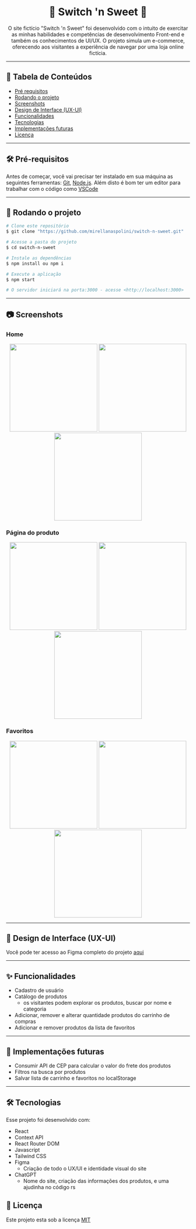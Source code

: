 <h1 align="center">🌸 Switch 'n Sweet 🌸</h1>

<p align="center">O site fictício "Switch 'n Sweet" foi desenvolvido com o intuito de exercitar as minhas habilidades e competências de desenvolvimento Front-end e também os conhecimentos de UI/UX. O projeto simula um e-commerce, oferecendo aos visitantes a experiência de navegar por uma loja online fictícia.</p>

<hr>

## :bookmark: Tabela de Conteúdos

-   [Pré requisitos](#hammer_and_wrench-pré-requisitos)
-   [Rodando o projeto](#game_die-rodando-o-projeto)
-   [Screenshots](#camera-screenshots)
-   [Design de Interface (UX-UI)](#art-design-de-interface-ux-ui)
-   [Funcionalidades](#sparkles-funcionalidades)
-   [Tecnologias](#hammer_and_wrench-tecnologias)
-   [Implementações futuras](#rocket-implementações-futuras)
-   [Licença](#page_with_curl-licença)

<hr>

## :hammer_and_wrench: Pré-requisitos

Antes de começar, você vai precisar ter instalado em sua máquina as seguintes ferramentas:
[Git](https://git-scm.com), [Node.js](https://nodejs.org/en/).
Além disto é bom ter um editor para trabalhar com o código como [VSCode](https://code.visualstudio.com/)

<hr>

## :game_die: Rodando o projeto

```bash
# Clone este repositório
$ git clone "https://github.com/mirellanaspolini/switch-n-sweet.git"

# Acesse a pasta do projeto
$ cd switch-n-sweet

# Instale as dependências
$ npm install ou npm i

# Execute a aplicação
$ npm start

# O servidor iniciará na porta:3000 - acesse <http://localhost:3000>
```

<hr>

## :camera: Screenshots

### Home

<p align="center">
 <img src="https://github.com/mirellanaspolini/switch-n-sweet/blob/main/public/img/screenshots/home-mobile.png" height="240" /> 
 <img src="https://github.com/mirellanaspolini/switch-n-sweet/blob/main/public/img/screenshots/home-tablet.png" height="240" /> 
  <img src="https://github.com/mirellanaspolini/switch-n-sweet/blob/main/public/img/screenshots/home-desktop.png" height="240" />
</p>

### Página do produto

<p align="center">
 <img src="https://github.com/mirellanaspolini/switch-n-sweet/blob/main/public/img/screenshots/paginaProduto-mobile.png" height="240" /> 
 <img src="https://github.com/mirellanaspolini/switch-n-sweet/blob/main/public/img/screenshots/paginaProduto-tablet.png" height="240" /> 
 <img src="https://github.com/mirellanaspolini/switch-n-sweet/blob/main/public/img/screenshots/paginaProduto-desktop.png" height="240" />
</p>

### Favoritos

<p align="center">
 <img src="https://github.com/mirellanaspolini/switch-n-sweet/blob/main/public/img/screenshots/favoritos-mobile.png" height="240" /> 
 <img src="https://github.com/mirellanaspolini/switch-n-sweet/blob/main/public/img/screenshots/favoritos-tablet.png" height="240" /> 
 <img src="https://github.com/mirellanaspolini/switch-n-sweet/blob/main/public/img/screenshots/favoritos-desktop.png" height="240" />
</p>

<hr>

## :art: Design de Interface (UX-UI)

Você pode ter acesso ao Figma completo do projeto [aqui](https://www.figma.com/file/ZxHv4wrVM19zAmN1hR9Bsr/Switch-'n-sweet?type=design&node-id=3%3A141&mode=design&t=gOKqy8srzQ9t8KuZ-1)

<hr>

## :sparkles: Funcionalidades

-   Cadastro de usuário
-   Catálogo de produtos
    -   os visitantes podem explorar os produtos, buscar por nome e categoria
-   Adicionar, remover e alterar quantidade produtos do carrinho de compras
-   Adicionar e remover produtos da lista de favoritos

<hr>

## :rocket: Implementações futuras

-   Consumir API de CEP para calcular o valor do frete dos produtos
-   Filtros na busca por produtos
-   Salvar lista de carrinho e favoritos no localStorage

<hr>
  
## :hammer_and_wrench: Tecnologias

Esse projeto foi desenvolvido com:

-   React
-   Context API
-   React Router DOM
-   Javascript
-   Tailwind CSS
-   Figma
    -   Criação de todo o UX/UI e identidade visual do site
-   ChatGPT
    -   Nome do site, criação das informações dos produtos, e uma ajudinha no código rs
 
## :page_with_curl: Licença 
Este projeto esta sob a licença [MIT](https://choosealicense.com/licenses/mit/)
